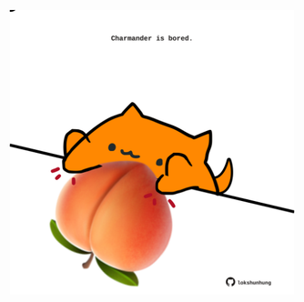 <!-- built at 28/07/2025, 20:00:29 UTC -->
<p align="center">
  <img width="500" height="500" src="./ReadmeImage.svg">
</p>
